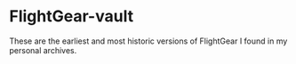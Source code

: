 # FlightGear-vault
These are the earliest and most historic versions of FlightGear I found in my personal archives.
